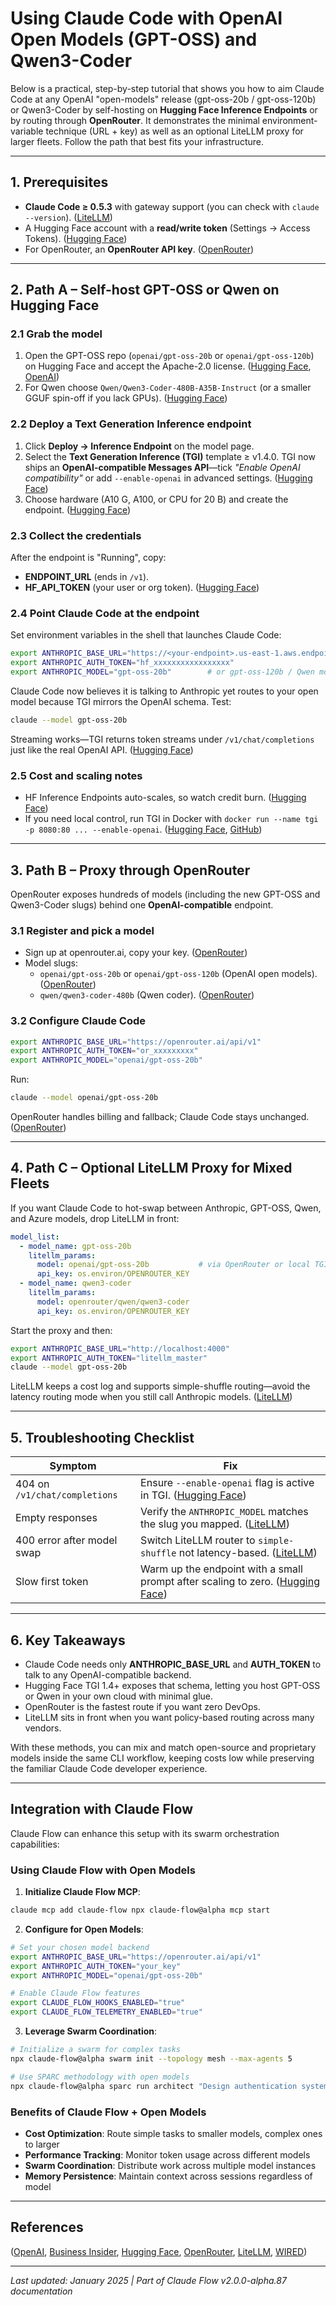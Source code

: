 # Using Claude Code with OpenAI Open Models (GPT-OSS) and Qwen3-Coder

Below is a practical, step-by-step tutorial that shows you how to aim Claude Code at any OpenAI "open-models" release (gpt-oss-20b / gpt-oss-120b) or Qwen3-Coder by self-hosting on **Hugging Face Inference Endpoints** or by routing through **OpenRouter**. It demonstrates the minimal environment-variable technique (URL + key) as well as an optional LiteLLM proxy for larger fleets. Follow the path that best fits your infrastructure.

---

## 1. Prerequisites

* **Claude Code ≥ 0.5.3** with gateway support (you can check with `claude --version`). ([LiteLLM][1])
* A Hugging Face account with a **read/write token** (Settings → Access Tokens). ([Hugging Face][2])
* For OpenRouter, an **OpenRouter API key**. ([OpenRouter][3])

---

## 2. Path A – Self-host GPT-OSS or Qwen on Hugging Face

### 2.1 Grab the model

1. Open the GPT-OSS repo (`openai/gpt-oss-20b` or `openai/gpt-oss-120b`) on Hugging Face and accept the Apache-2.0 license. ([Hugging Face][4], [OpenAI][5])
2. For Qwen choose `Qwen/Qwen3-Coder-480B-A35B-Instruct` (or a smaller GGUF spin-off if you lack GPUs). ([Hugging Face][6])

### 2.2 Deploy a Text Generation Inference endpoint

1. Click **Deploy → Inference Endpoint** on the model page.
2. Select the **Text Generation Inference (TGI)** template ≥ v1.4.0. TGI now ships an **OpenAI-compatible Messages API**—tick *"Enable OpenAI compatibility"* or add `--enable-openai` in advanced settings. ([Hugging Face][7])
3. Choose hardware (A10 G, A100, or CPU for 20 B) and create the endpoint. ([Hugging Face][2])

### 2.3 Collect the credentials

After the endpoint is "Running", copy:

* **ENDPOINT_URL** (ends in `/v1`).
* **HF_API_TOKEN** (your user or org token). ([Hugging Face][2])

### 2.4 Point Claude Code at the endpoint

Set environment variables in the shell that launches Claude Code:

```bash
export ANTHROPIC_BASE_URL="https://<your-endpoint>.us-east-1.aws.endpoints.huggingface.cloud"
export ANTHROPIC_AUTH_TOKEN="hf_xxxxxxxxxxxxxxxxx"
export ANTHROPIC_MODEL="gpt-oss-20b"        # or gpt-oss-120b / Qwen model id
```

Claude Code now believes it is talking to Anthropic yet routes to your open model because TGI mirrors the OpenAI schema. Test:

```bash
claude --model gpt-oss-20b
```

Streaming works—TGI returns token streams under `/v1/chat/completions` just like the real OpenAI API. ([Hugging Face][8])

### 2.5 Cost and scaling notes

* HF Inference Endpoints auto-scales, so watch credit burn. ([Hugging Face][2])
* If you need local control, run TGI in Docker with `docker run --name tgi -p 8080:80 ... --enable-openai`. ([Hugging Face][9], [GitHub][10])

---

## 3. Path B – Proxy through OpenRouter

OpenRouter exposes hundreds of models (including the new GPT-OSS and Qwen3-Coder slugs) behind one **OpenAI-compatible** endpoint.

### 3.1 Register and pick a model

* Sign up at openrouter.ai, copy your key. ([OpenRouter][3])
* Model slugs:
  * `openai/gpt-oss-20b` or `openai/gpt-oss-120b` (OpenAI open models). ([OpenRouter][11])
  * `qwen/qwen3-coder-480b` (Qwen coder). ([OpenRouter][12])

### 3.2 Configure Claude Code

```bash
export ANTHROPIC_BASE_URL="https://openrouter.ai/api/v1"
export ANTHROPIC_AUTH_TOKEN="or_xxxxxxxxx"
export ANTHROPIC_MODEL="openai/gpt-oss-20b"
```

Run:

```bash
claude --model openai/gpt-oss-20b
```

OpenRouter handles billing and fallback; Claude Code stays unchanged. ([OpenRouter][3])

---

## 4. Path C – Optional LiteLLM Proxy for Mixed Fleets

If you want Claude Code to hot-swap between Anthropic, GPT-OSS, Qwen, and Azure models, drop LiteLLM in front:

```yaml
model_list:
  - model_name: gpt-oss-20b
    litellm_params:
      model: openai/gpt-oss-20b           # via OpenRouter or local TGI
      api_key: os.environ/OPENROUTER_KEY
  - model_name: qwen3-coder
    litellm_params:
      model: openrouter/qwen/qwen3-coder
      api_key: os.environ/OPENROUTER_KEY
```

Start the proxy and then:

```bash
export ANTHROPIC_BASE_URL="http://localhost:4000"
export ANTHROPIC_AUTH_TOKEN="litellm_master"
claude --model gpt-oss-20b
```

LiteLLM keeps a cost log and supports simple-shuffle routing—avoid the latency routing mode when you still call Anthropic models. ([LiteLLM][13])

---

## 5. Troubleshooting Checklist

| Symptom                       | Fix                                                                                 |
| ----------------------------- | ----------------------------------------------------------------------------------- |
| 404 on `/v1/chat/completions` | Ensure `--enable-openai` flag is active in TGI. ([Hugging Face][7])               |
| Empty responses               | Verify the `ANTHROPIC_MODEL` matches the slug you mapped. ([LiteLLM][1])           |
| 400 error after model swap    | Switch LiteLLM router to `simple-shuffle` not latency-based. ([LiteLLM][13])       |
| Slow first token              | Warm up the endpoint with a small prompt after scaling to zero. ([Hugging Face][14])|

---

## 6. Key Takeaways

* Claude Code needs only **ANTHROPIC_BASE_URL** and **AUTH_TOKEN** to talk to any OpenAI-compatible backend.
* Hugging Face TGI 1.4+ exposes that schema, letting you host GPT-OSS or Qwen in your own cloud with minimal glue.
* OpenRouter is the fastest route if you want zero DevOps.
* LiteLLM sits in front when you want policy-based routing across many vendors.

With these methods, you can mix and match open-source and proprietary models inside the same CLI workflow, keeping costs low while preserving the familiar Claude Code developer experience.

---

## Integration with Claude Flow

Claude Flow can enhance this setup with its swarm orchestration capabilities:

### Using Claude Flow with Open Models

1. **Initialize Claude Flow MCP**:
```bash
claude mcp add claude-flow npx claude-flow@alpha mcp start
```

2. **Configure for Open Models**:
```bash
# Set your chosen model backend
export ANTHROPIC_BASE_URL="https://openrouter.ai/api/v1"
export ANTHROPIC_AUTH_TOKEN="your_key"
export ANTHROPIC_MODEL="openai/gpt-oss-20b"

# Enable Claude Flow features
export CLAUDE_FLOW_HOOKS_ENABLED="true"
export CLAUDE_FLOW_TELEMETRY_ENABLED="true"
```

3. **Leverage Swarm Coordination**:
```bash
# Initialize a swarm for complex tasks
npx claude-flow@alpha swarm init --topology mesh --max-agents 5

# Use SPARC methodology with open models
npx claude-flow@alpha sparc run architect "Design authentication system"
```

### Benefits of Claude Flow + Open Models

- **Cost Optimization**: Route simple tasks to smaller models, complex ones to larger
- **Performance Tracking**: Monitor token usage across different models
- **Swarm Coordination**: Distribute work across multiple model instances
- **Memory Persistence**: Maintain context across sessions regardless of model

---

## References

[1]: https://docs.litellm.ai/docs/tutorials/claude_responses_api "Claude Code - LiteLLM"
[2]: https://huggingface.co/docs/inference-endpoints/index "Inference Endpoints - Hugging Face"
[3]: https://openrouter.ai/docs/quickstart "OpenRouter Quickstart Guide | Developer Documentation"
[4]: https://huggingface.co/openai/gpt-oss-20b "openai/gpt-oss-20b - Hugging Face"
[5]: https://openai.com/index/introducing-gpt-oss/ "Introducing gpt-oss | OpenAI"
[6]: https://huggingface.co/Qwen/Qwen3-Coder-480B-A35B-Instruct "Qwen/Qwen3-Coder-480B-A35B-Instruct - Hugging Face"
[7]: https://huggingface.co/docs/text-generation-inference/messages_api "Messages API - Hugging Face"
[8]: https://huggingface.co/docs/text-generation-inference/conceptual/streaming "Streaming - Hugging Face"
[9]: https://huggingface.co/docs/text-generation-inference/index "Text Generation Inference - Hugging Face"
[10]: https://github.com/huggingface/text-generation-inference "Large Language Model Text Generation Inference - GitHub"
[11]: https://openrouter.ai/openai "OpenAI - OpenRouter"
[12]: https://openrouter.ai/models "Models - OpenRouter"
[13]: https://docs.litellm.ai/docs/providers/anthropic "Anthropic - LiteLLM"
[14]: https://huggingface.co/blog/inference-endpoints-llm "Deploy LLMs with Hugging Face Inference Endpoints"
[15]: https://www.businessinsider.com/openai-gpt-oss-open-weight-llm-ai-model-2025-8 "Sam Altman launches GPT-oss, OpenAI's first open-weight AI language model in over 5 years"
[16]: https://huggingface.co/openai "OpenAI - Hugging Face"
[17]: https://www.wired.com/story/openai-just-released-its-first-open-weight-models-since-gpt-2 "OpenAI Just Released Its First Open-Weight Models Since GPT-2"

([OpenAI][5], [Business Insider][15], [Hugging Face][16], [OpenRouter][3], [LiteLLM][13], [WIRED][17])

---

*Last updated: January 2025 | Part of Claude Flow v2.0.0-alpha.87 documentation*